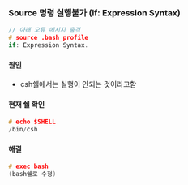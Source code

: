 ### Source 명령 실행불가 (if: Expression Syntax)

~~~ c
// 아래 오류 메시지 출격
# source .bash_profile
if: Expression Syntax.
~~~

#### 원인
- csh쉘에서는 실행이 안되는 것이라고함

#### 현재 쉘 확인
~~~ c
# echo $SHELL
/bin/csh
~~~

#### 해결
~~~ c
# exec bash
(bash쉘로 수정)
~~~
